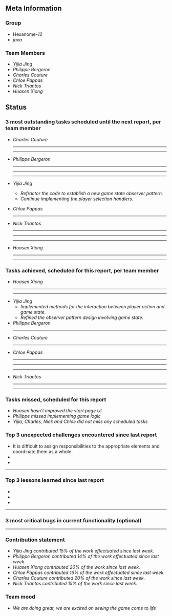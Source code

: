 ## Meta Information

### Group

 * Hexanome-*12*
 * *java*

### Team Members

 * *Yijia Jing*
 * *Philippe Bergeron*
 * *Charles Couture*
 * *Chloe Pappas*
 * *Nick Triantos*
 * *Huasen Xiong*

## Status

### 3 most outstanding tasks scheduled until the next report, per team member

 * *Charles Couture*
   * **
   * **
 * *Philippe Bergeron*
   * **
   * **
   * **
 * *Yijia Jing*
   * *Refractor the code to establish a new game state observer pattern.*
   * *Continue implementing the player selection handlers.*
 * *Chloe Pappas*
   * **
 * *Nick Triantos*
   * **
    * **
    * **

 * *Huasen Xiong*
   * **
   * **


### Tasks achieved, scheduled for this report, per team member


 * *Huasen Xiong*
   * **
   * **
 * *Yijia Jing*
   * *Implemented methods for the interaction between player action and game state.*
   * *Refined the observer pattern design involving game state.*
 * *Philippe Bergeron*
   * ** 
*  *Charles Couture*
   * **
*  *Chloe Pappas*
   * **
   * **
   * **
*  *Nick Triantos*
   * **
   * **


### Tasks missed, scheduled for this report
 * *Huasen hasn't improved the start page UI*
 * *Philippe missed implementing game logic*
 * *Yijia, Charles, Nick and Chloe did not miss any scheduled tasks*


### Top 3 unexpected challenges encountered since last report

 * It is difficult to assign responsibilities to the appropriate elements and coordinate them as a whole. 
 * 
 * 
 * **


### Top 3 lessons learned since last report

 * 
 * 
 * 
 * **

### 3 most critical bugs in current functionality (optional)
* **

### Contribution statement

 * *Yijia Jing contributed 15% of the work effectuated since last week.*
 * *Philippe Bergeron contributed 14% of the work effectuated since last week.*
 * *Huasen Xiong contributed 20% of the work since last week.*  
 * *Chloe Pappas contributed 16% of the work effectuated since last week.*
 * *Charles Couture contributed 20% of the work since last week.*
 * *Nick Triantos contributed 15% of the work since last week.*

### Team mood

 * *We are doing great, we are excited on seeing the game come to life*

